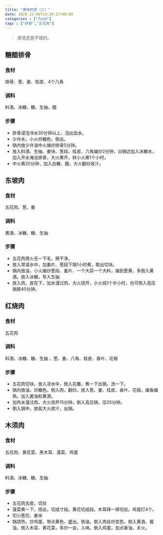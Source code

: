 ```yaml
---
title: "美味的菜（二）"
date: 2020-12-09T14:39:17+08:00
categories : ["food"]
tags : ["排骨","五花肉"]
---
```

>感觉还是不错的。

## 糖醋排骨
### 食材
排骨、葱、姜、桂皮、4个八角
### 调料
料酒、冰糖、糖、生抽、醋
### 步骤
* 排骨浸泡冷水30分钟以上，泡出血水。
* 少许水，小火炒糖色，倒出。
* 锅内放少许油中火煸炒排骨5分钟。
* 放入料酒、生抽、姜块、葱段、桂皮、八角煸炒2分钟，沿锅边加入冰糖水，加入开水淹没排骨，大火煮开，转小火煮1个小时。
* 中火煮20分钟，加入白糖、醋，大火翻炒收汁。

## 东坡肉
### 食材
五花肉、葱、姜
### 调料
黄酒、冰糖、糖、生抽 
### 步骤
* 五花肉用火去一下毛，擦干净。
* 放入常温水中，加姜片、葱段下锅1小时煮，取出切块。
* 锅内放油，小火煸炒葱段、姜片、一个大蒜一个大料，煸到葱黄，多倒入黄酒，放入冰糖，导入生抽
* 放入肉，皮在下，加水漫过肉，大火烧开，小火炖1个半小时，也可倒入高压锅顿40分钟。

## 红烧肉  
### 食材
五花肉
### 调料
料酒、冰糖、糖、生抽 、葱、姜、八角、桂皮、香叶、花椒    
### 步骤
* 五花肉切块，放入凉水中，倒入花雕，煮一下出锅，洗一下。                               
* 锅内放油，炒糖色。倒入肉，翻炒。放入葱、姜、桂皮、香叶、花椒，煸香煸熟。加入酱油和黄酒。                                               
* 加热水漫过肉，大火烧开15分钟，倒入高压锅，压25分钟。                               
* 倒入锅中，放盐大火收汁，出锅。    

## 木须肉  
### 食材
五花肉、黄花菜、黑木耳、菠菜、鸡蛋        
### 调料
料酒、冰糖、糖、生抽     
### 步骤
* 五花肉去皮，切丝                                      
* 菠菜煮一下，捞出，切成寸段。黄花切成段。木耳择一择切丝。鸡蛋打4个。                                             
* 切小葱花、姜米                               
* 锅烧热，炒鸡蛋，带点黄色，盛出。倒油，倒入肉丝炒变色，倒入黄酒、酱油，倒入木耳、黄花菜，多炒一会，入味。倒入鸡蛋，加点香油，关火。                                                                                                             
